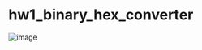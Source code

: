 # hw1_binary_hex_converter
![image](https://github.com/Yangtzuchieh/hw1_binary_hex_converter/assets/68135531/647398be-ad89-4298-a334-2c61e61b61d1)
